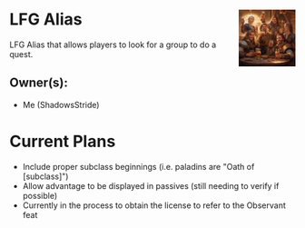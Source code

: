<h1>LFG Alias<img align="right" src="image.png" width="100px"></h1>

LFG Alias that allows players to look for a group to do a quest.

## Owner(s):
- Me (ShadowsStride)

# Current Plans
- Include proper subclass beginnings  (i.e. paladins are "Oath of [subclass]")
- Allow advantage to be displayed in passives (still needing to verify if possible)
- Currently in the process to obtain the license to refer to the Observant feat